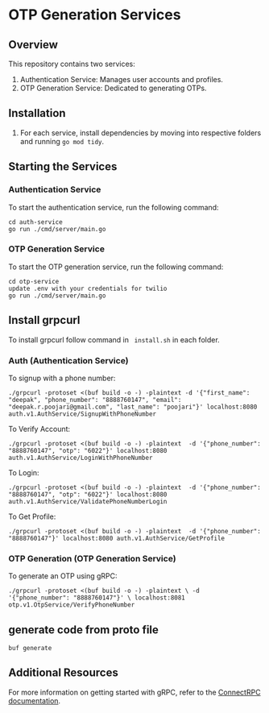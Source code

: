 # OTP Generation Services

## Overview
This repository contains two services: 
1. Authentication Service: Manages user accounts and profiles. 
2. OTP Generation Service: Dedicated to generating OTPs.

## Installation
1. For each service, install dependencies by moving into respective folders and running 
`go mod tidy`. 

## Starting the Services
### Authentication Service
To start the authentication service, run the following command: 
```
cd auth-service
go run ./cmd/server/main.go 
```

### OTP Generation Service
To start the OTP generation service, run the following command: 
```
cd otp-service
update .env with your credentials for twilio
go run ./cmd/server/main.go 
```

## Install grpcurl
To install grpcurl follow command in ``` install.sh``` in each folder.

### Auth (Authentication Service)
To signup with a phone number: 
```
./grpcurl -protoset <(buf build -o -) -plaintext -d '{"first_name": "deepak", "phone_number": "8888760147", "email": "deepak.r.poojari@gmail.com", "last_name": "poojari"}' localhost:8080 auth.v1.AuthService/SignupWithPhoneNumber 
```

To Verify Account: 
```
./grpcurl -protoset <(buf build -o -) -plaintext  -d '{"phone_number": "8888760147", "otp": "6022"}' localhost:8080 auth.v1.AuthService/LoginWithPhoneNumber
```

To Login: 
```
./grpcurl -protoset <(buf build -o -) -plaintext  -d '{"phone_number": "8888760147", "otp": "6022"}' localhost:8080 auth.v1.AuthService/ValidatePhoneNumberLogin
```

To Get Profile: 
```
./grpcurl -protoset <(buf build -o -) -plaintext  -d '{"phone_number": "8888760147"}' localhost:8080 auth.v1.AuthService/GetProfile
```

### OTP Generation (OTP Generation Service)
To generate an OTP using gRPC: 
```
./grpcurl -protoset <(buf build -o -) -plaintext \ -d '{"phone_number": "8888760147"}' \ localhost:8081 otp.v1.OtpService/VerifyPhoneNumber
```

## generate code from proto file
```
buf generate
```

## Additional Resources
For more information on getting started with gRPC, refer to the [ConnectRPC documentation](https://connectrpc.com/docs/go/getting-started/).

